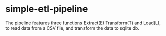 ﻿# simple-etl-pipeline
 
The pipeline features three functions Extract(E) Transform(T) and Load(L), to read data from a CSV file, and transform the data to sqlite db.
